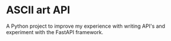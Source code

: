 # ASCII art API
A Python project to improve my experience with writing API's and experiment with the FastAPI framework.
